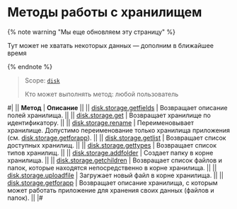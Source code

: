 # Методы работы с хранилищем

{% note warning "Мы еще обновляем эту страницу" %}

Тут может не хватать некоторых данных — дополним в ближайшее время

{% endnote %}

> Scope: [`disk`](../../scopes/permissions.md)
>
> Кто может выполнять метод: любой пользователь

#|
|| **Метод** | **Описание** ||
|| [disk.storage.getfields](./disk-storage-get-fields.md) | Возвращает описание полей хранилища. ||
|| [disk.storage.get](./disk-storage-get.md) | Возвращает хранилище по идентификатору. ||
|| [disk.storage.rename](./disk-storage-rename.md) | Переименовывает хранилище. Допустимо переименование только хранилища приложения (см. [disk.storage.getforapp](./disk-storage-get-for-app.md)). ||
|| [disk.storage.getlist](./disk-storage-get-list.md) | Возвращает список доступных хранилищ. ||
|| [disk.storage.gettypes](./disk-storage-get-types.md) | Возвращает список типов хранилищ. ||
|| [disk.storage.addfolder](./disk-storage-add-folder.md) | Создает папку в корне хранилища. ||
|| [disk.storage.getchildren](./disk-storage-get-children.md) | Возвращает список файлов и папок, которые находятся непосредственно в корне хранилища. ||
|| [disk.storage.uploadfile](./disk-storage-upload-file.md) | Загружает новый файл в корне хранилища. ||
|| [disk.storage.getforapp](./disk-storage-get-for-app.md) | Возвращает описание хранилища, с которым может работать приложение для хранения своих данных (файлов и папок). ||
|#
